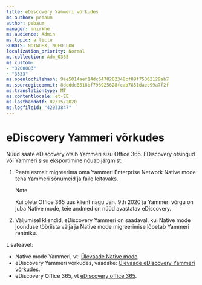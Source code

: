```yaml
---
title: eDiscovery Yammeri võrkudes
ms.author: pebaum
author: pebaum
manager: mnirkhe
ms.audience: Admin
ms.topic: article
ROBOTS: NOINDEX, NOFOLLOW
localization_priority: Normal
ms.collection: Adm_O365
ms.custom:
- "3200003"
- "3533"
ms.openlocfilehash: 9ae5014aef14dc6478282348cf89f75062129ab7
ms.sourcegitcommit: 8deddd8518bf793925628fcab7851daec99a7f2f
ms.translationtype: MT
ms.contentlocale: et-EE
ms.lasthandoff: 02/15/2020
ms.locfileid: "42033847"
---
```

# <a name="ediscovery-in-yammer-networks"></a>eDiscovery Yammeri võrkudes

Nüüd saate eDiscovery otsib Yammeri sisu Office 365.  EDiscovery otsingud või Yammeri sisu eksportimine nõuab järgmist:

1. Peate esmalt migreerima oma Yammeri Enterprise Network Native mode teha Yammeri sõnumeid ja faile leitavaks.

   > [!NOTE] 
   >Kui olete Office 365 uus klient nagu Jan. 9th 2020 ja Yammeri võrgu on juba Native mode, teie andmed on nüüd avastatav eDiscovery.

2. Väljumisel kliendid, eDiscovery Yammeri on saadaval, kui Native mode joonduse tööriista välja ja Native mode migreerimise lõpetab Yammeri rentniku.

Lisateavet:

- Native mode Yammeri, vt: [Ülevaade Native mode](https://docs.microsoft.com/yammer/configure-your-yammer-network/overview-native-mode).
- eDiscovery Yammeri võrkudes, vaadake: [Ülevaade eDiscovery Yammeri võrkudes](https://docs.microsoft.com/en-us/yammer/manage-security-and-compliance/overview-of-ediscovery).
- eDiscovery Office 365, vt [eDiscovery office 365](https://docs.microsoft.com/en-us/microsoft-365/compliance/ediscovery).
